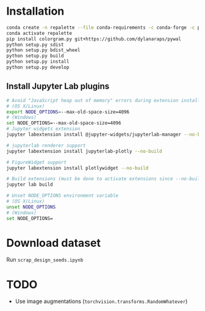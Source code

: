# Installation
```bash
conda create -n repalette --file conda-requirements -c conda-forge -c pytorch
conda activate repalette
pip install colorgram.py git+https://github.com/dylanaraps/pywal
python setup.py sdist
python setup.py bdist_wheel
python setup.py build
python setup.py install
python setup.py develop
```

## Install Jupyter Lab plugins

```bash
# Avoid "JavaScript heap out of memory" errors during extension installation
# (OS X/Linux)
export NODE_OPTIONS=--max-old-space-size=4096
# (Windows)
set NODE_OPTIONS=--max-old-space-size=4096
# Jupyter widgets extension
jupyter labextension install @jupyter-widgets/jupyterlab-manager --no-build

# jupyterlab renderer support
jupyter labextension install jupyterlab-plotly --no-build

# FigureWidget support
jupyter labextension install plotlywidget --no-build

# Build extensions (must be done to activate extensions since --no-build is used above)
jupyter lab build

# Unset NODE_OPTIONS environment variable
# (OS X/Linux)
unset NODE_OPTIONS
# (Windows)
set NODE_OPTIONS=
```



# Download dataset

Run `scrap_design_seeds.ipynb`

# TODO

* Use image augmentations (`torchvision.transforms.RandomWhatever`)

